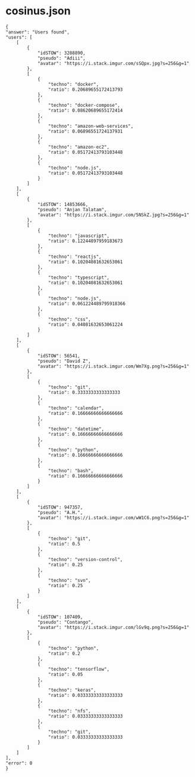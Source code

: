 # cosinus.json
>
    {
	"answer": "Users found",
	"users": [
		[
			{
				"idSTOW": 3288890,
				"pseudo": "Adiii",
				"avatar": "https://i.stack.imgur.com/sSQpx.jpg?s=256&g=1"
			},
			[
				{
					"techno": "docker",
					"ratio": 0.20689655172413793
				},
				{
					"techno": "docker-compose",
					"ratio": 0.08620689655172414
				},
				{
					"techno": "amazon-web-services",
					"ratio": 0.06896551724137931
				},
				{
					"techno": "amazon-ec2",
					"ratio": 0.05172413793103448
				},
				{
					"techno": "node.js",
					"ratio": 0.05172413793103448
				}
			]
		],
		[
			{
				"idSTOW": 14853666,
				"pseudo": "Anjan Talatam",
				"avatar": "https://i.stack.imgur.com/5NSkZ.jpg?s=256&g=1"
			},
			[
				{
					"techno": "javascript",
					"ratio": 0.12244897959183673
				},
				{
					"techno": "reactjs",
					"ratio": 0.10204081632653061
				},
				{
					"techno": "typescript",
					"ratio": 0.10204081632653061
				},
				{
					"techno": "node.js",
					"ratio": 0.061224489795918366
				},
				{
					"techno": "css",
					"ratio": 0.04081632653061224
				}
			]
		],
		[
			{
				"idSTOW": 56541,
				"pseudo": "David Z",
				"avatar": "https://i.stack.imgur.com/Wm7Xg.png?s=256&g=1"
			},
			[
				{
					"techno": "git",
					"ratio": 0.3333333333333333
				},
				{
					"techno": "calendar",
					"ratio": 0.16666666666666666
				},
				{
					"techno": "datetime",
					"ratio": 0.16666666666666666
				},
				{
					"techno": "python",
					"ratio": 0.16666666666666666
				},
				{
					"techno": "bash",
					"ratio": 0.16666666666666666
				}
			]
		],
		[
			{
				"idSTOW": 947357,
				"pseudo": "A.H.",
				"avatar": "https://i.stack.imgur.com/wW1C6.png?s=256&g=1"
			},
			[
				{
					"techno": "git",
					"ratio": 0.5
				},
				{
					"techno": "version-control",
					"ratio": 0.25
				},
				{
					"techno": "svn",
					"ratio": 0.25
				}
			]
		],
		[
			{
				"idSTOW": 107409,
				"pseudo": "Contango",
				"avatar": "https://i.stack.imgur.com/lGv9q.png?s=256&g=1"
			},
			[
				{
					"techno": "python",
					"ratio": 0.2
				},
				{
					"techno": "tensorflow",
					"ratio": 0.05
				},
				{
					"techno": "keras",
					"ratio": 0.03333333333333333
				},
				{
					"techno": "nfs",
					"ratio": 0.03333333333333333
				},
				{
					"techno": "git",
					"ratio": 0.03333333333333333
				}
			]
		]
	],
	"error": 0
    }
>